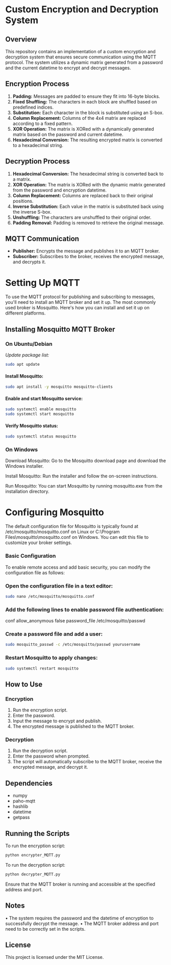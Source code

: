 # Custom Encryption and Decryption System

## Overview
This repository contains an implementation of a custom encryption and decryption system that ensures secure communication using the MQTT protocol. The system utilizes a dynamic matrix generated from a password and the current datetime to encrypt and decrypt messages.

## Encryption Process
1. **Padding:** Messages are padded to ensure they fit into 16-byte blocks.
2. **Fixed Shuffling:** The characters in each block are shuffled based on predefined indices.
3. **Substitution:** Each character in the block is substituted using an S-box.
4. **Column Replacement:** Columns of the 4x4 matrix are replaced according to a fixed pattern.
5. **XOR Operation:** The matrix is XORed with a dynamically generated matrix based on the password and current datetime.
6. **Hexadecimal Conversion:** The resulting encrypted matrix is converted to a hexadecimal string.

## Decryption Process
1. **Hexadecimal Conversion:** The hexadecimal string is converted back to a matrix.
2. **XOR Operation:** The matrix is XORed with the dynamic matrix generated from the password and encryption datetime.
3. **Column Replacement:** Columns are replaced back to their original positions.
4. **Inverse Substitution:** Each value in the matrix is substituted back using the inverse S-box.
5. **Unshuffling:** The characters are unshuffled to their original order.
6. **Padding Removal:** Padding is removed to retrieve the original message.

## MQTT Communication
* **Publisher:** Encrypts the message and publishes it to an MQTT broker.
* **Subscriber:** Subscribes to the broker, receives the encrypted message, and decrypts it.

# Setting Up MQTT
To use the MQTT protocol for publishing and subscribing to messages, you'll need to install an MQTT broker and set it up. The most commonly used broker is Mosquitto. Here's how you can install and set it up on different platforms.

## Installing Mosquitto MQTT Broker
### On Ubuntu/Debian
*Update package list:*

```bash
sudo apt update
```

#### Install Mosquitto:

```bash
sudo apt install -y mosquitto mosquitto-clients
```

#### Enable and start Mosquitto service:

```bash
sudo systemctl enable mosquitto
sudo systemctl start mosquitto
```

#### Verify Mosquitto status:

```bash
sudo systemctl status mosquitto
```

### On Windows
Download Mosquitto: Go to the Mosquitto download page and download the Windows installer.

Install Mosquitto: Run the installer and follow the on-screen instructions.

Run Mosquitto: You can start Mosquitto by running mosquitto.exe from the installation directory.

# Configuring Mosquitto
The default configuration file for Mosquitto is typically found at /etc/mosquitto/mosquitto.conf on Linux or C:\Program Files\mosquitto\mosquitto.conf on Windows. You can edit this file to customize your broker settings.

### Basic Configuration
To enable remote access and add basic security, you can modify the configuration file as follows:

### Open the configuration file in a text editor:

```bash
sudo nano /etc/mosquitto/mosquitto.conf
```

### Add the following lines to enable password file authentication:

conf
allow_anonymous false
password_file /etc/mosquitto/passwd

### Create a password file and add a user:

```bash
sudo mosquitto_passwd -c /etc/mosquitto/passwd yourusername
```

### Restart Mosquitto to apply changes:

```bash
sudo systemctl restart mosquitto
```

## How to Use

### Encryption
1. Run the encryption script.
2. Enter the password.
3. Input the message to encrypt and publish.
4. The encrypted message is published to the MQTT broker.

### Decryption
1. Run the decryption script.
2. Enter the password when prompted.
3. The script will automatically subscribe to the MQTT broker, receive the encrypted message, and decrypt it.

## Dependencies
* numpy
* paho-mqtt
* hashlib
* datetime
* getpass

## Running the Scripts

To run the encryption script:
```bash
python encrypter_MQTT.py
```

To run the decryption script:
```bash
python decrypter_MQTT.py
```

Ensure that the MQTT broker is running and accessible at the specified address and port.

## Notes
•	The system requires the password and the datetime of encryption to successfully decrypt the message.
•	The MQTT broker address and port need to be correctly set in the scripts.

## License
This project is licensed under the MIT License.

